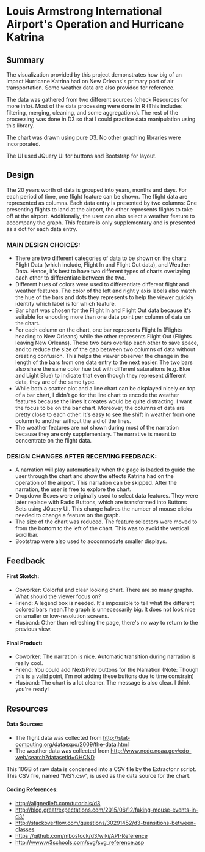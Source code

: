 # Louis Armstrong International Airport's Operation and Hurricane Katrina

## Summary
The visualization provided by this project demonstrates how big of an impact Hurricane Katrina had on New Orleans's primary 
port of air transportation. Some weather data are also provided for reference.

The data was gathered from two different sources (check Resources for more info). Most of the data processing were done in R
(This includes filtering, merging, cleaning, and some aggregations). The rest of the processing was done in D3 so that I could practice data manipulation using this library.

The chart was drawn using pure D3. No other graphing libraries were incorporated.

The UI used JQuery UI for buttons and Bootstrap for layout.

## Design
The 20 years worth of data is grouped into years, months and days. For each period of time, one flight feature can be shown.
The flight data are represented as columns. Each data entry is presented by two columns: One presenting flights to land at the airport,
the other represents flights to take off at the airport. Additionally, the user can also select a weather feature to accompany 
the graph. This feature is only supplementary and is presented as a dot for each data entry.

### MAIN DESIGN CHOICES:
* There are two different categories of data to be shown on the chart: Flight Data (which include, Flight In and Flight Out data), and Weather Data.
Hence, it's best to have two different types of charts overlaying each other to differentiate between the two.
* Different hues of colors were used to differentiate different flight and weather features. The color of the left and right y axis labels
also match the hue of the bars and dots they represents to help the viewer quickly identify which label is for which feature.
* Bar chart was chosen for the Flight In and Flight Out data because it's suitable for encoding more than one data point per column of data on the chart.
* For each column on the chart, one bar represents Flight In (Flights heading to New Orleans) while the other represents Flight Out (Flights leaving New Orleans).
These two bars overlap each other to save space, and to reduce the size of the gap between two columns of data without creating confusion. This helps the viewer
observer the change in the length of the bars from one data entry to the next easier. The two bars also share the same color hue but with different saturations
(e.g. Blue and Light Blue) to indicate that even though they represent different data, they are of the same type.
* While both a scatter plot and a line chart can be displayed nicely on top of a bar chart, I didn't go for the line chart to encode 
the weather features because the lines it creates would be quite distracting. I want the focus to be on the bar chart.
Moreover, the columns of data are pretty close to each other. It's easy to see the shift in weather from one column to another without the aid of the lines.
* The weather features are not shown during most of the narration because they are only supplementary. The narrative is meant to concentrate on the flight data.



### DESIGN CHANGES AFTER RECEIVING FEEDBACK:
* A narration will play automatically when the page is loaded to guide the user through the chart and show the effects Katrina had
on the operation of the airport. This narration can be skipped. After the narration, the user is free to explore the chart.
* Dropdown Boxes were originally used to select data features. They were later replace with Radio Buttons, which are transformed
into Buttons Sets using JQuery UI. This change halves the number of mouse clicks needed to change a feature on the graph.
* The size of the chart was reduced. The feature selectors were moved to from the bottom to the left of the chart. This was to avoid
the vertical scrollbar.
* Bootstrap were also used to accommodate smaller displays.

## Feedback

#### First Sketch:
* Coworker: Colorful and clear looking chart. There are so many graphs. What should the viewer focus on?
* Friend: A legend box is needed. It's impossible to tell what the different colored bars mean.The graph is unnecessarily big. 
It does not look nice on smaller or low-resolution screens.
* Husband: Other than refreshing the page, there's no way to return to the previous view.

#### Final Product:
* Coworker: The narration is nice. Automatic transition during narration is really cool.
* Friend: You could add Next/Prev buttons for the Narration (Note: Though this is a valid point, I'm not adding these buttons due
to time constrain)
* Husband: The chart is a lot cleaner. The message is also clear. I think you're ready!

## Resources
#### Data Sources:
* The flight data was collected from http://stat-computing.org/dataexpo/2009/the-data.html
* The weather data was collected from http://www.ncdc.noaa.gov/cdo-web/search?datasetid=GHCND

This 10GB of raw data is condensed into a  CSV file by the Extractor.r script. This CSV file, named "MSY.csv", is used
as the data source for the chart.

#### Coding References:
* http://alignedleft.com/tutorials/d3
* http://blog.greatrexpectations.com/2015/06/12/faking-mouse-events-in-d3/
* http://stackoverflow.com/questions/30291452/d3-transitions-between-classes
* https://github.com/mbostock/d3/wiki/API-Reference
* http://www.w3schools.com/svg/svg_reference.asp
